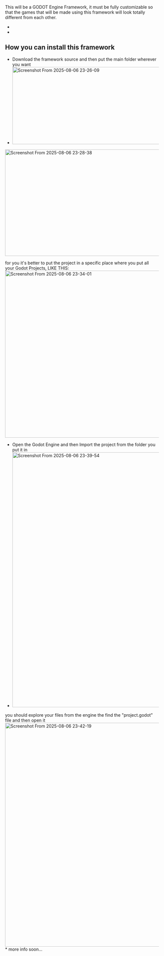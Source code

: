 This will be a GODOT Engine Framework, it must be fully customizable so that the games that will be made using this framework will look totally different from each other.

*
*
## How you can install this framework
* Download the framework source and then put the main folder wherever you want
* <img width="664" height="253" alt="Screenshot From 2025-08-06 23-26-09" src="https://github.com/user-attachments/assets/ec83714d-bcd3-4f62-af06-57a0528b9d01" />
<img width="664" height="349" alt="Screenshot From 2025-08-06 23-28-38" src="https://github.com/user-attachments/assets/e2582415-8b26-47b2-a675-8acfc7275bea" />

for you it's better to put the project in a specific place where you put all your Godot Projects, LIKE THIS:
<img width="880" height="547" alt="Screenshot From 2025-08-06 23-34-01" src="https://github.com/user-attachments/assets/320c91d0-84e6-4ff0-a0b2-468b0c5df3f5" />

* Open the Godot Engine and then Import the project from the folder you put it in
* <img width="1153" height="835" alt="Screenshot From 2025-08-06 23-39-54" src="https://github.com/user-attachments/assets/dbeeb1bc-5fe2-418e-9777-0da9dff750bb" />
you should explore your files from the engine the find the "project.godot" file and then open it
<img width="1042" height="733" alt="Screenshot From 2025-08-06 23-42-19" src="https://github.com/user-attachments/assets/db744e95-4551-4fa1-bc9e-1fa44a8e1c1a" />
*
more info soon...
